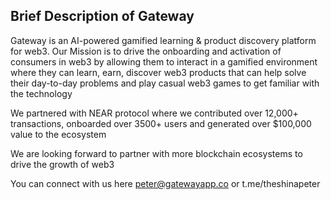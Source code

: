 ##    Brief Description of Gateway

Gateway is an AI-powered gamified learning & product discovery platform for web3. Our Mission is to drive the onboarding and activation of consumers in web3 by allowing them to interact in a gamified environment where they can learn, earn, discover web3 products that can help solve their day-to-day problems and play casual web3 games to get familiar with the technology

We partnered with NEAR protocol where we contributed over 12,000+ transactions, onboarded over 3500+ users and generated over $100,000 value to the ecosystem

We are looking forward to partner with more blockchain ecosystems to drive the growth of web3

You can connect with us here peter@gatewayapp.co or t.me/theshinapeter
